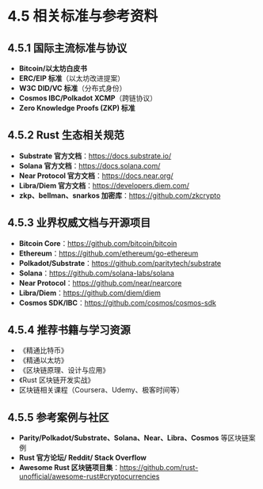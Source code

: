 # 4.5 相关标准与参考资料

## 4.5.1 国际主流标准与协议

- **Bitcoin/以太坊白皮书**
- **ERC/EIP 标准**（以太坊改进提案）
- **W3C DID/VC 标准**（分布式身份）
- **Cosmos IBC/Polkadot XCMP**（跨链协议）
- **Zero Knowledge Proofs (ZKP) 标准**

## 4.5.2 Rust 生态相关规范

- **Substrate 官方文档**：<https://docs.substrate.io/>
- **Solana 官方文档**：<https://docs.solana.com/>
- **Near Protocol 官方文档**：<https://docs.near.org/>
- **Libra/Diem 官方文档**：<https://developers.diem.com/>
- **zkp、bellman、snarkos 加密库**：<https://github.com/zkcrypto>

## 4.5.3 业界权威文档与开源项目

- **Bitcoin Core**：<https://github.com/bitcoin/bitcoin>
- **Ethereum**：<https://github.com/ethereum/go-ethereum>
- **Polkadot/Substrate**：<https://github.com/paritytech/substrate>
- **Solana**：<https://github.com/solana-labs/solana>
- **Near Protocol**：<https://github.com/near/nearcore>
- **Libra/Diem**：<https://github.com/diem/diem>
- **Cosmos SDK/IBC**：<https://github.com/cosmos/cosmos-sdk>

## 4.5.4 推荐书籍与学习资源

- 《精通比特币》
- 《精通以太坊》
- 《区块链原理、设计与应用》
- 《Rust 区块链开发实战》
- 区块链相关课程（Coursera、Udemy、极客时间等）

## 4.5.5 参考案例与社区

- **Parity/Polkadot/Substrate、Solana、Near、Libra、Cosmos** 等区块链案例
- **Rust 官方论坛/ Reddit/ Stack Overflow**
- **Awesome Rust 区块链项目集**：<https://github.com/rust-unofficial/awesome-rust#cryptocurrencies>
